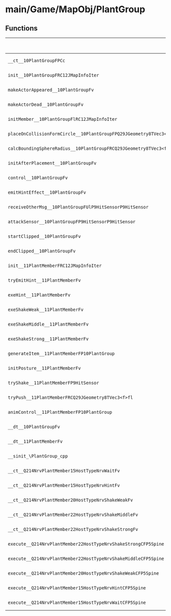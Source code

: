 # main/Game/MapObj/PlantGroup

## Functions

| Name | Address | Match % |
|------|---------|---------|
| `__ct__10PlantGroupFPCc` | `0x8020C7E0` | :x: (0.0%) |
| `init__10PlantGroupFRC12JMapInfoIter` | `0x8020C85C` | :x: (0.0%) |
| `makeActorAppeared__10PlantGroupFv` | `0x8020CA9C` | :x: (0.0%) |
| `makeActorDead__10PlantGroupFv` | `0x8020CB08` | :x: (0.0%) |
| `initMember__10PlantGroupFlRC12JMapInfoIter` | `0x8020CB74` | :x: (0.0%) |
| `placeOnCollisionFormCircle__10PlantGroupFPQ29JGeometry8TVec3<f>RCQ29JGeometry8TVec3<f>RCQ29JGeometry8TVec3<f>RCQ29JGeometry8TVec3<f>` | `0x8020CD78` | :x: (0.0%) |
| `calcBoundingSphereRadius__10PlantGroupFRCQ29JGeometry8TVec3<f>` | `0x8020D0D0` | :x: (0.0%) |
| `initAfterPlacement__10PlantGroupFv` | `0x8020D298` | :x: (0.0%) |
| `control__10PlantGroupFv` | `0x8020D398` | :x: (0.0%) |
| `emitHintEffect__10PlantGroupFv` | `0x8020D4B8` | :x: (0.0%) |
| `receiveOtherMsg__10PlantGroupFUlP9HitSensorP9HitSensor` | `0x8020D5B8` | :x: (0.0%) |
| `attackSensor__10PlantGroupFP9HitSensorP9HitSensor` | `0x8020D62C` | :x: (0.0%) |
| `startClipped__10PlantGroupFv` | `0x8020D73C` | :x: (0.0%) |
| `endClipped__10PlantGroupFv` | `0x8020D7A8` | :x: (0.0%) |
| `init__11PlantMemberFRC12JMapInfoIter` | `0x8020D814` | :x: (0.0%) |
| `tryEmitHint__11PlantMemberFv` | `0x8020D87C` | :x: (0.0%) |
| `exeHint__11PlantMemberFv` | `0x8020D8CC` | :x: (0.0%) |
| `exeShakeWeak__11PlantMemberFv` | `0x8020D930` | :x: (0.0%) |
| `exeShakeMiddle__11PlantMemberFv` | `0x8020D9C4` | :x: (0.0%) |
| `exeShakeStrong__11PlantMemberFv` | `0x8020DA58` | :x: (0.0%) |
| `generateItem__11PlantMemberFP10PlantGroup` | `0x8020DAEC` | :x: (0.0%) |
| `initPosture__11PlantMemberFv` | `0x8020DBBC` | :x: (0.0%) |
| `tryShake__11PlantMemberFP9HitSensor` | `0x8020DE74` | :x: (0.0%) |
| `tryPush__11PlantMemberFRCQ29JGeometry8TVec3<f>fl` | `0x8020DF98` | :x: (0.0%) |
| `animControl__11PlantMemberFP10PlantGroup` | `0x8020E13C` | :x: (0.0%) |
| `__dt__10PlantGroupFv` | `0x8020E1E0` | :x: (0.0%) |
| `__dt__11PlantMemberFv` | `0x8020E23C` | :x: (0.0%) |
| `__sinit_\PlantGroup_cpp` | `0x8020E294` | :x: (0.0%) |
| `__ct__Q214NrvPlantMember15HostTypeNrvWaitFv` | `0x8020E2D8` | :x: (0.0%) |
| `__ct__Q214NrvPlantMember15HostTypeNrvHintFv` | `0x8020E2E8` | :x: (0.0%) |
| `__ct__Q214NrvPlantMember20HostTypeNrvShakeWeakFv` | `0x8020E2F8` | :x: (0.0%) |
| `__ct__Q214NrvPlantMember22HostTypeNrvShakeMiddleFv` | `0x8020E308` | :x: (0.0%) |
| `__ct__Q214NrvPlantMember22HostTypeNrvShakeStrongFv` | `0x8020E318` | :x: (0.0%) |
| `execute__Q214NrvPlantMember22HostTypeNrvShakeStrongCFP5Spine` | `0x8020E328` | :x: (0.0%) |
| `execute__Q214NrvPlantMember22HostTypeNrvShakeMiddleCFP5Spine` | `0x8020E330` | :x: (0.0%) |
| `execute__Q214NrvPlantMember20HostTypeNrvShakeWeakCFP5Spine` | `0x8020E338` | :x: (0.0%) |
| `execute__Q214NrvPlantMember15HostTypeNrvHintCFP5Spine` | `0x8020E340` | :x: (0.0%) |
| `execute__Q214NrvPlantMember15HostTypeNrvWaitCFP5Spine` | `0x8020E348` | :x: (0.0%) |